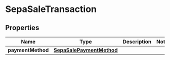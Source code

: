 

# SepaSaleTransaction

## Properties

Name | Type | Description | Notes
------------ | ------------- | ------------- | -------------
**paymentMethod** | [**SepaSalePaymentMethod**](SepaSalePaymentMethod.md) |  | 



